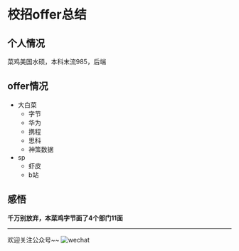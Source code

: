 # 校招offer总结

## 个人情况

菜鸡美国水硕，本科末流985，后端

## offer情况

- 大白菜
  - 字节
  - 华为
  - 携程
  - 思科
  - 神策数据
- sp
  - 虾皮
  - b站

## 感悟

**千万别放弃，本菜鸡字节面了4个部门11面**

---

欢迎关注公众号~~
![wechat](https://raw.githubusercontent.com/RickyWei/blog/img/img/wechat.jpg)
